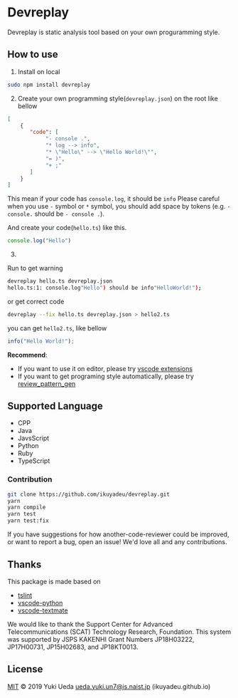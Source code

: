 # Devreplay

Devreplay is static analysis tool based on your own proguramming style.

## How to use

1. Install on local

```sh
sudo npm install devreplay
```

2. Create your own programming style(`devreplay.json`) on the root like bellow
```json
[
    {
       "code": [
            "- console .",
            "* log --> info",
            "* \"Hello\" --> \"Hello World!\"",
            "= )",
            "+ ;"
       ]
    }
]
```
This mean if your code has `console.log`, it should be `info`
Please careful when you use `-` symbol or `*` symbol, you should add space by tokens (e.g. `- console.` should be `- console .`).

And create your code(`hello.ts`) like this.
```ts
console.log("Hello")
```

3. 
Run to get warning
```sh
devreplay hello.ts devreplay.json
hello.ts:1: console.log"Hello") should be info"HelloWorld!");
```
or get correct code
```sh
devreplay --fix hello.ts devreplay.json > hello2.ts
```
you can get `hello2.ts`, like bellow

```ts
info("Hello World!");
```

**Recommend**: 
* If you want to use it on editor, please try [vscode extensions](https://marketplace.visualstudio.com/items?itemName=Ikuyadeu.devreplay)
* If you want to get programing style automatically, please try [review_pattern_gen](https://github.com/Ikuyadeu/review_pattern_gen/tree/master)


## Supported Language

* CPP
* Java
* JavsScript
* Python
* Ruby
* TypeScript

### Contribution

```sh
git clone https://github.com/ikuyadeu/devreplay.git
yarn
yarn compile
yarn test
yarn test:fix
```

If you have suggestions for how another-code-reviewer could be improved, or want to report a bug, open an issue! We'd love all and any contributions.

## Thanks

This package is made based on
* [tslint](https://palantir.github.io/tslint/)
* [vscode-python](https://github.com/Microsoft/vscode-python/blob/master/src/client/language/tokenizer.ts)
* [vscode-textmate](https://github.com/microsoft/vscode-textmate)

We would like to thank the Support Center for Advanced Telecommunications (SCAT) Technology Research, Foundation.
This system was supported by JSPS KAKENHI Grant Numbers JP18H03222, JP17H00731, JP15H02683, and JP18KT0013.

## License

[MIT](LICENSE) © 2019 Yuki Ueda <ueda.yuki.un7@is.naist.jp> (ikuyadeu.github.io)

